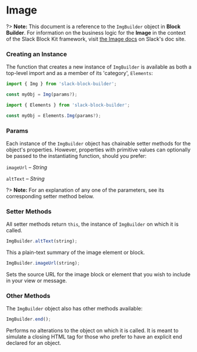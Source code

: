 # Image

?> **Note:** This document is a reference to the `ImgBuilder` object in **Block Builder**. For information on the business logic for the **Image** in the context of the Slack Block Kit framework, visit [the Image docs](https:&#x2F;&#x2F;api.slack.com&#x2F;reference&#x2F;block-kit&#x2F;block-elements#image) on Slack's doc site.

### Creating an Instance 

The function that creates a new instance of `ImgBuilder` is available as both a top-level import and as a member of its 'category', `Elements`:

```javascript
import { Img } from 'slack-block-builder';

const myObj = Img(params?);

```

```javascript
import { Elements } from 'slack-block-builder';

const myObj = Elements.Img(params?);
```

### Params

Each instance of the `ImgBuilder` object has chainable setter methods for the object's properties. However, properties with primitive values can optionally be passed to the instantiating function, should you prefer:

`imageUrl` – *String*

`altText` – *String*


?> **Note:** For an explanation of any one of the parameters, see its corresponding setter method below.

### Setter Methods

All setter methods return `this`, the instance of `ImgBuilder` on which it is called.

```javascript
ImgBuilder.altText(string);
```

This a plain-text summary of the image element or block. 
```javascript
ImgBuilder.imageUrl(string);
```

Sets the source URL for the image block or element that you wish to include in your view or message. 

### Other Methods

The `ImgBuilder` object also has other methods available:

```javascript
ImgBuilder.end();
```

Performs no alterations to the object on which it is called. It is meant to simulate a closing HTML tag for those who prefer to have an explicit end declared for an object. 
